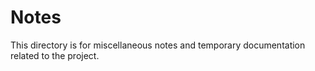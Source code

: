 # Notes

This directory is for miscellaneous notes and temporary documentation related to the project.
